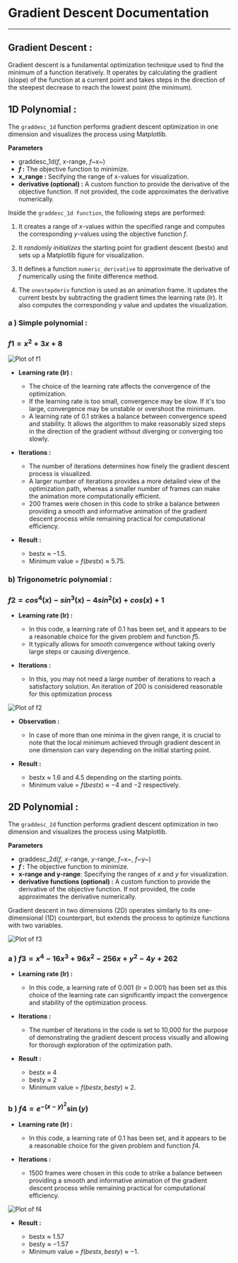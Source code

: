 # Gradient Descent Documentation

---

## Gradient Descent : 
Gradient descent is a fundamental optimization technique used to find the minimum of a function iteratively. It operates by calculating the gradient (slope) of the function at a current point and takes steps in the direction of the steepest decrease to reach the lowest point (the minimum).



## 1D Polynomial :

The `graddesc_1d` function performs gradient descent optimization in one dimension and visualizes the process using Matplotlib.

**Parameters**
- graddesc_1d($f$, $x$-range, $f$~x~)
- **$f$ :** The objective function to minimize.
- **x_range :** Secifying the range of x-values for visualization.
- **derivative (optional) :** A custom function to provide the derivative of the objective function. If not provided, the code approximates the derivative numerically.

Inside the `graddesc_1d function`, the following steps are performed:


1. It creates a range of $x$-values within the specified range and computes the corresponding $y$-values using the objective function $f$.

2. It *randomly initializes* the starting point for gradient descent (bestx) and sets up a Matplotlib figure for visualization.

3. It defines a function `numeric_derivative` to approximate the derivative of $f$ numerically using the finite difference method.

4. The `onestepderiv` function is used as an animation frame. It updates the current bestx by subtracting the gradient times the learning rate (lr). It also computes the corresponding y value and updates the visualization.


### a ) Simple polynomial :
### $f1 = x ^ 2 + 3x + 8$

![Plot of f1](test.png)


- **Learning rate (lr) :**

  * The choice of the learning rate affects the convergence of the optimization. 
  * If the learning rate is too small, convergence may be slow. If it's too large, convergence may be unstable or overshoot the minimum.
  * A learning rate of 0.1 strikes a balance between convergence speed and stability. It allows the algorithm to make reasonably sized steps in the direction of the gradient without diverging or converging too slowly.


- **Iterations :**

  * The number of iterations determines how finely the gradient descent process is visualized.
  * A larger number of iterations provides a more detailed view of the optimization path, whereas a smaller number of frames can make the animation more computationally efficient.
  * 200 frames were chosen in this code to strike a balance between providing a smooth and informative animation of the gradient descent process while remaining practical for computational efficiency.


- **Result :**

  * bestx  &asymp; $- 1.5$.
  * Minimum value  = $f(bestx)$ &asymp; $5.75$.

### b) Trigonometric polynomial :


### $f2 = cos^4(x) - sin^3(x) - 4sin^2(x) + cos(x) + 1$


- **Learning rate (lr) :**

  * In this code, a learning rate of 0.1 has been set, and it appears to be a reasonable choice for the given problem and function $f5$.
  * It typically allows for smooth convergence without taking overly large steps or causing divergence. 

- **Iterations :**

  -  In this, you may not need a large number of iterations to reach a satisfactory solution. An iteration of 200 is conisidered reasonable for this optimization process

![Plot of f2](test2.png)


- **Observation :**

  - In case of more than one minima in the given range,  it is crucial to note that the local minimum achieved through gradient descent in one dimension can vary depending on the initial starting point.

- **Result :**

  - bestx  &asymp; $1.6$ and $4.5$ depending on the starting points.
  - Minimum value  = $f(bestx)$ &asymp; $-4$ and $-2$ respectively.

## 2D Polynomial :

The `graddesc_2d` function performs gradient descent optimization in two dimension and visualizes the process using Matplotlib.

**Parameters**
- graddesc_2d($f$, $x$-range, $y$-range, $f$~x~, $f$~y~)
- **$f$ :** The objective function to minimize.
- **x-range and y-range**: Specifying the ranges of $x$ and $y$ for visualization.
- **derivative functions (optional) :** A custom function to provide the derivative of the objective function. If not provided, the code approximates the derivative numerically.

Gradient descent in two dimensions (2D) operates similarly to its one-dimensional (1D) counterpart, but extends the process to optimize functions with two variables.

![Plot of f3](test3.png)

### a ) $f3 = x^4 - 16x^3 + 96x^2 - 256x + y^2 - 4y + 262$



- **Learning rate (lr) :**
  - In this code, a learning rate of 0.001 (lr = 0.001) has been set as this choice of the learning rate can significantly impact the convergence and stability of the optimization process.

- **Iterations :**
  - The number of iterations in the code is set to 10,000 for the purpose of demonstrating the gradient descent process visually and allowing for thorough exploration of the optimization path.

- **Result :**

  - bestx  &asymp; $4$
  - besty  &asymp; $2$
  - Minimum value  = $f(bestx, besty)$ &asymp; $2$.

### b ) $f4 = e^{-(x - y)^2} \sin(y)$


- **Learning rate (lr) :**
  - In this code, a learning rate of 0.1 has been set, and it appears to be a reasonable choice for the given problem and function $f4$.


- **Iterations :**

  - 1500 frames were chosen in this code to strike a balance between providing a smooth and informative animation of the gradient descent process while remaining practical for computational efficiency.

![Plot of f4](test4.png)

- **Result :**

  - bestx  &asymp; $1.57$
  - besty  &asymp; $- 1.57$
  - Minimum value  = $f(bestx, besty)$ &asymp; $-1$.





